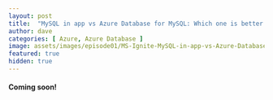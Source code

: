 ```yaml
---
layout: post
title:  "MySQL in app vs Azure Database for MySQL: Which one is better for me?"
author: dave
categories: [ Azure, Azure Database ]
image: assets/images/episode01/MS-Ignite-MySQL-in-app-vs-Azure-Database-for-MySQL-Which-one-is-better-for-me-daverendon.png
featured: true
hidden: true
---
```




#### Coming soon!

